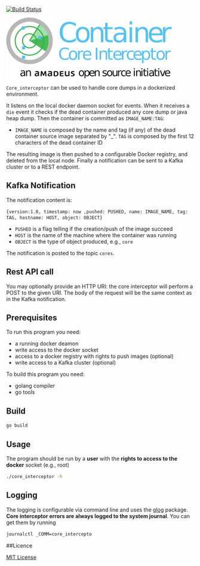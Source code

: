 [![Build Status](https://travis-ci.org/AmadeusITGroup/ContainerCoreInterceptor.svg?branch=master)](https://travis-ci.org/AmadeusITGroup/ContainerCoreInterceptor)

![Container Core Interceptor Logo](images/Logo.png?raw=true)

`Core_interceptor`  can be used to handle core dumps in a dockerized
environment.

It listens on the local docker daemon socket for events. When it receives a
`die` event it checks if the dead container produced any core dump or java
heap dump.  Then the container is committed as `IMAGE_NAME:TAG`:

* `IMAGE_NAME` is composed by the name and tag (if any) of the dead container
  source image separated by "_".  `TAG` is composed by the first 12
  characters of the dead container ID

The resulting image is then pushed to a configurable Docker registry, and
deleted from the local node.  Finally a notification can be sent to a Kafka
cluster or to a REST endpoint.

## Kafka Notification

The notification content is:

```
{version:1.0, timestamp: now ,pushed: PUSHED, name: IMAGE_NAME, tag: TAG, hostname: HOST, object: OBJECT}
```

* `PUSHED` is a flag telling if the creation/push of the image succeed
* `HOST` is the name of the machine where the container was running
* `OBJECT` is the type of object produced, e.g., `core`

The notification is posted to the topic `cores`.

## Rest API call

You may optionally provide an HTTP URI: the core interceptor will perform a POST
to the given URI. The body of the request will be the same context as in the
Kafka notification.

## Prerequisites

To run this program you need:

* a running docker deamon
* write access to the docker socket
* access to a docker registry with rights to push images (optional)
* write access to a Kafka cluster (optional)

To build this program you need:

* golang compiler
* go tools

## Build

```bash
go build
```

## Usage

The program should be run by a **user** with the **rights to access to the
docker** socket (e.g., root)

```bash
./core_interceptor -h
```

## Logging

The logging is configurable via command line and uses the
[glog](https://github.com/golang/glog) package.
**Core interceptor errors are always logged to the system journal**.
You can get them by running

```bash
journalctl _COMM=core_intercepto
```

##Licence

[MIT License](LICENCE)
